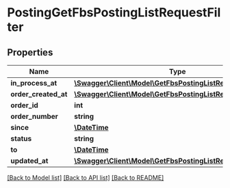 # PostingGetFbsPostingListRequestFilter

## Properties
Name | Type | Description | Notes
------------ | ------------- | ------------- | -------------
**in_process_at** | [**\Swagger\Client\Model\GetFbsPostingListRequestTimeRange**](GetFbsPostingListRequestTimeRange.md) |  | [optional] 
**order_created_at** | [**\Swagger\Client\Model\GetFbsPostingListRequestTimeRange**](GetFbsPostingListRequestTimeRange.md) |  | [optional] 
**order_id** | **int** |  | [optional] 
**order_number** | **string** |  | [optional] 
**since** | [**\DateTime**](\DateTime.md) |  | [optional] 
**status** | **string** |  | [optional] 
**to** | [**\DateTime**](\DateTime.md) |  | [optional] 
**updated_at** | [**\Swagger\Client\Model\GetFbsPostingListRequestTimeRange**](GetFbsPostingListRequestTimeRange.md) |  | [optional] 

[[Back to Model list]](../README.md#documentation-for-models) [[Back to API list]](../README.md#documentation-for-api-endpoints) [[Back to README]](../README.md)


